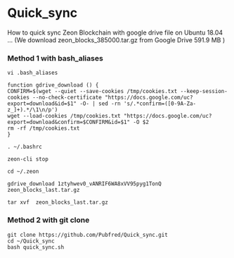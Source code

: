 # Quick_sync
How to quick sync Zeon Blockchain with google drive file on Ubuntu 18.04 ...
 (We download zeon_blocks_385000.tar.gz from Google Drive 591.9 MB )


### Method 1 with bash_aliases 
 
 
 
    vi .bash_aliases
     
    function gdrive_download () {
    CONFIRM=$(wget --quiet --save-cookies /tmp/cookies.txt --keep-session-cookies --no-check-certificate "https://docs.google.com/uc?export=download&id=$1" -O- | sed -rn 's/.*confirm=([0-9A-Za-z_]+).*/\1\n/p')
    wget --load-cookies /tmp/cookies.txt "https://docs.google.com/uc?export=download&confirm=$CONFIRM&id=$1" -O $2
    rm -rf /tmp/cookies.txt
    }
  
    . ~/.bashrc
    
    zeon-cli stop 
    
    cd ~/.zeon 
     
    gdrive_download 1ztyhwev0_vANRIF6WA8xVV95pyg1TonQ zeon_blocks_last.tar.gz
    
    tar xvf  zeon_blocks_last.tar.gz
    
 ### Method 2 with git clone
 
    git clone https://github.com/Pubfred/Quick_sync.git
    cd ~/Quick_sync
    bash quick_sync.sh
   
    
